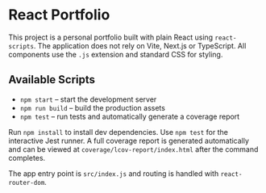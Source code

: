 # React Portfolio

This project is a personal portfolio built with plain React using `react-scripts`. The application does not rely on Vite, Next.js or TypeScript. All components use the `.js` extension and standard CSS for styling.

## Available Scripts

- `npm start` – start the development server
- `npm run build` – build the production assets
- `npm test` – run tests and automatically generate a coverage report

Run `npm install` to install dev dependencies. Use `npm test` for the interactive Jest runner. A full coverage report is generated automatically and can be viewed at `coverage/lcov-report/index.html` after the command completes.

The app entry point is `src/index.js` and routing is handled with `react-router-dom`.

